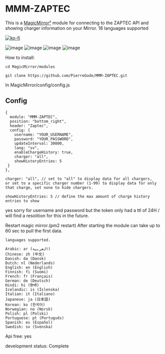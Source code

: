 # MMM-ZAPTEC 

This is a [MagicMirror²](https://magicmirror.builders/) module for connecting to the ZAPTEC API
and showing charger information on your Mirror.
18 languages supported



[![ko-fi](https://ko-fi.com/img/githubbutton_sm.svg)](https://ko-fi.com/J3J2EARPK)

![image](https://user-images.githubusercontent.com/8579922/233061820-5e3606fb-693b-4d10-bdaf-df3b4048f9a5.png)
![image](https://user-images.githubusercontent.com/8579922/236442228-eb3d4f31-8324-4f9f-b887-34be1ae1b63e.png)
![image](https://user-images.githubusercontent.com/8579922/236442489-1de8acd2-7890-4389-a0c5-94275a33a664.png)
![image](https://user-images.githubusercontent.com/8579922/236442808-66bb94ed-3900-4c0b-a62c-57bdd1dd3ca7.png)



How to install:
```
cd MagicMirror/modules
```
```
git clone https://github.com/PierreGode/MMM-ZAPTEC.git
```
In MagicMirror/config/config.js


## Config

```
{
  module: "MMM-ZAPTEC",
  position: "bottom_right",
  header: "Zaptec",
  config: {
    username: "YOUR_USERNAME",
    password: "YOUR_PASSWORD",
    updateInterval: 30000,
    lang: "sv",
    enableChargeHistory: true,
    charger: "all",
    showHistoryEntries: 5 
 }
},
```

```
charger: "all", // set to "all" to display data for all chargers, 
or set to a specific charger number (1-99) to display data for only that charge, set none to hide chargers.

showHistoryEntries: 5 // define the max amount of charge history entries to show
```

yes sorry for username and password but the token only had a ttl of 24H / will find a resolition for this in the future.

Restart magic mirror.(pm2 restart)
After starting the module can take up to 60 sec to pull the first data.

```
languages supported.

Arabic: ar (العربية)
Chinese: zh (中文)
Danish: da (Dansk)
Dutch: nl (Nederlands)
English: en (English)
Finnish: fi (Suomi)
French: fr (Français)
German: de (Deutsch)
Hindi: hi (हिन्दी)
Icelandic: is (Íslenska)
Italian: it (Italiano)
Japanese: ja (日本語)
Korean: ko (한국어)
Norwegian: no (Norsk)
Polish: pl (Polski)
Portuguese: pt (Português)
Spanish: es (Español)
Swedish: sv (Svenska)
```

Api free: yes
<p>
development status: Complete 
